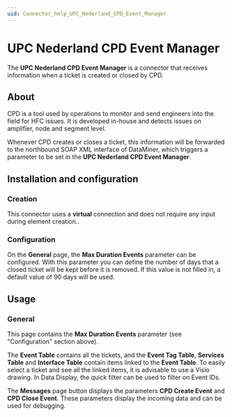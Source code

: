 ```yaml
---
uid: Connector_help_UPC_Nederland_CPD_Event_Manager
---
```


# UPC Nederland CPD Event Manager

The **UPC Nederland CPD Event Manager** is a connector that receives information when a ticket is created or closed by CPD.

## About

CPD is a tool used by operations to monitor and send engineers into the field for HFC issues. It is developed in-house and detects issues on amplifier, node and segment level.

Whenever CPD creates or closes a ticket, this information will be forwarded to the northbound SOAP XML interface of DataMiner, which triggers a parameter to be set in the **UPC Nederland CPD Event Manager**.

## Installation and configuration

### Creation

This connector uses a **virtual** connection and does not require any input during element creation..

### Configuration

On the **General** page, the **Max Duration Events** parameter can be configured. With this parameter you can define the number of days that a closed ticket will be kept before it is removed. If this value is not filled in, a default value of 90 days will be used.

## Usage

### General

This page contains the **Max Duration Events** parameter (see "Configuration" section above).

The **Event Table** contains all the tickets, and the **Event Tag Table**, **Services Table** and **Interface Table** contain items linked to the **Event Table**. To easily select a ticket and see all the linked items, it is advisable to use a Visio drawing. In Data Display, the quick filter can be used to filter on Event IDs.

The **Messages** page button displays the parameters **CPD Create Event** and **CPD Close Event**. These parameters display the incoming data and can be used for debugging.
